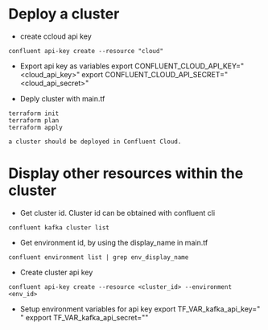 # Deploy a cluster 
  * create ccloud api key
  ```
  confluent api-key create --resource "cloud"
  ```

  * Export api key as variables
  export CONFLUENT_CLOUD_API_KEY="<cloud_api_key>"
  export CONFLUENT_CLOUD_API_SECRET="<cloud_api_secret>"

  * Deply cluster with main.tf
  ```
  terraform init
  terraform plan
  terraform apply
  ```
    a cluster should be deployed in Confluent Cloud.

# Display other resources within the cluster
  * Get cluster id.  Cluster id can be obtained with confluent cli
  ```
  confluent kafka cluster list
  ```

  * Get environment id, by using the display_name in main.tf
  ```
  confluent environment list | grep env_display_name
  ```

  * Create cluster api key
  ```
  confluent api-key create --resource <cluster_id> --environment <env_id>
  ```

  * Setup environment variables for api key
  export TF_VAR_kafka_api_key=" "
  expport TF_VAR_kafka_api_secret=""

  

  


